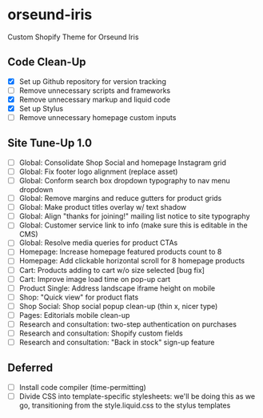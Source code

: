 # orseund-iris
Custom Shopify Theme for Orseund Iris

## Code Clean-Up

- [x] Set up Github repository for version tracking
- [ ] Remove unnecessary scripts and frameworks
- [x] Remove unnecessary markup and liquid code
- [x] Set up Stylus
- [ ] Remove unnecessary homepage custom inputs

## Site Tune-Up 1.0

- [ ] Global: Consolidate Shop Social and homepage Instagram grid
- [ ] Global: Fix footer logo alignment (replace asset)
- [ ] Global: Conform search box dropdown typography to nav menu dropdown
- [ ] Global: Remove margins and reduce gutters for product grids
- [ ] Global: Make product titles overlay w/ text shadow
- [ ] Global: Align "thanks for joining!" mailing list notice to site typography
- [ ] Global: Customer service link to info (make sure this is editable in the CMS)
- [ ] Global: Resolve media queries for product CTAs
- [ ] Homepage: Increase homepage featured products count to 8
- [ ] Homepage: Add clickable horizontal scroll for 8 homepage products
- [ ] Cart: Products adding to cart w/o size selected [bug fix]
- [ ] Cart: Improve image load time on pop-up cart
- [ ] Product Single: Address landscape iframe height on mobile
- [ ] Shop: "Quick view" for product flats
- [ ] Shop Social: Shop social popup clean-up (thin x, nicer type)
- [ ] Pages: Editorials mobile clean-up
- [ ] Research and consultation: two-step authentication on purchases
- [ ] Research and consultation: Shopify custom fields
- [ ] Research and consultation: "Back in stock" sign-up feature

## Deferred

- [ ] Install code compiler (time-permitting)
- [ ] Divide CSS into template-specific stylesheets: we'll be doing this as we go, transitioning from the style.liquid.css to the stylus templates